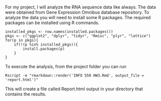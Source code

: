 For my project, I will analyze the RNA sequence data like always. The data were obtained from Gene Expression Omnibus database repository.
To analyze the data you will need to install some R packages. The required packages can be installed using R commands.
```
installed_pkgs <- row.names(installed.packages())
pkgs <- c("ggplot2", "dplyr", "tidyr", "Rmisc", "plyr", "lattice")
for(p in pkgs){
	if(!(p %in% installed_pkgs)){
		install.packages(p)
	}
}
```
To execute the analysis, from the project folder you can run
```
Rscript -e "rmarkdown::render('INFO 550 HW3.Rmd', output_file = 'report.html')"
```
This will create a file called Report.html output in your directory that contains the results.

